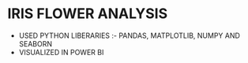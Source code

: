 # IRIS FLOWER ANALYSIS

- USED PYTHON LIBERARIES :- PANDAS, MATPLOTLIB, NUMPY AND SEABORN
- VISUALIZED IN POWER BI
